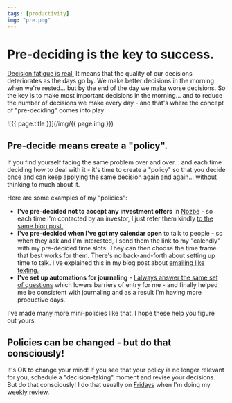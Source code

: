 ```yaml
---
tags: [productivity]
img: "pre.png"
---
```


# Pre-deciding is the key to success.

[Decision fatigue is real.](https://en.m.wikipedia.org/wiki/Decision_fatigue) It means that the quality of our decisions deteriorates as the days go by. We make better decisions in the morning when we're rested... but by the end of the day we make worse decisions. So the key is to make most important decisions in the morning... and to reduce the number of decisions we make every day - and that's where the concept of "pre-deciding" comes into play:

<!--More-->

![{{ page.title }}](/img/{{ page.img }})



## Pre-decide means create a "policy".

If you find yourself facing the same problem over and over... and each time deciding how to deal with it - it's time to create a "policy" so that you decide once and can keep applying the same decision again and again... without thinking to much about it.

Here are some examples of my "policies":

- **I've pre-decided not to accept any investment offers** in [Nozbe][n] - so each time I'm contacted by an investor, I just refer them kindly [to the same blog post.](https://sliwinski.com/investors)
- **I've pre-decided when I've got my calendar open** to talk to people - so when they ask and I'm interested, I send them the link to my "calendly" with my pre-decided time slots. They can then choose the time frame that best works for them. There's no back-and-forth about setting up time to talk. I've explained this in my blog post about [emailing like texting.](https://sliwinski.com/emailing-like-texting)
- **I've set up automations for journaling** - [I always answer the same set of questions](https://sliwinski.com/journaling) which lowers barriers of entry for me - and finally helped me be consistent with journaling and as a result I'm having more productive days.

I've made many more mini-policies like that. I hope these help you figure out yours.

## Policies can be changed - but do that consciously!

It's OK to change your mind! If you see that your policy is no longer relevant for you, schedule a "decision-taking" moment and revise your decisions. But do that consciously! I do that usually on [Fridays](https://sliwinski.com/tgif) when I'm doing my [weekly review](https://sliwinski.com/weekly-review).

[n]: https://nozbe.com/
[p]: https://thepodcast.fm/